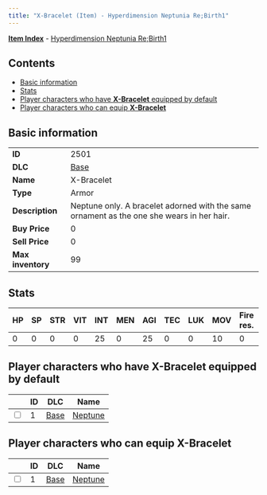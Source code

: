 ```yaml
---
title: "X-Bracelet (Item) - Hyperdimension Neptunia Re;Birth1"
---
```


[**Item Index**](/neptunia/rb1/item/index.html) - [Hyperdimension Neptunia Re;Birth1](/neptunia/rb1)

## Contents

- [Basic information](#basic-information)
- [Stats](#stats)
- [Player characters who have **X-Bracelet** equipped by default](#player-characters-who-have-x-bracelet-equipped-by-default)
- [Player characters who can equip **X-Bracelet**](#player-characters-who-can-equip-x-bracelet)

## Basic information

|   |   |
| -- | -- |
| **ID** | 2501 |
| **DLC** | [Base](/neptunia/rb1/dlc/1-base.html) |
| **Name** | X-Bracelet |
| **Type** | Armor |
| **Description** | Neptune only. A bracelet adorned with the same ornament as the one she wears in her hair. |
| **Buy Price** | 0 |
| **Sell Price** | 0 |
| **Max inventory** | 99 |


## Stats

| HP | SP | STR | VIT | INT | MEN | AGI | TEC | LUK | MOV | Fire res. | Ice res. | Wind res. | Lightning res. |
| -- | -- | --- | --- | --- | --- | --- | --- | --- | --- | --------- | -------- | --------- | -------------- |
| 0 | 0 | 0 | 0 | 25 | 0 | 25 | 0 | 0 | 10 | 0 | 0 | 0 | 0 |


## Player characters who have **X-Bracelet** equipped by default

|    | ID | DLC | Name |
| -- | -- | --- | ---- |
| <input type="checkbox" id="rb1-player-1-1" class="trackbox" /> | 1 | [Base](/neptunia/rb1/dlc/1-base.html) | [Neptune](/neptunia/rb1/player/1-1-neptune.html) |


## Player characters who can equip **X-Bracelet**

|    | ID | DLC | Name |
| -- | -- | --- | ---- |
| <input type="checkbox" id="rb1-player-1-1" class="trackbox" /> | 1 | [Base](/neptunia/rb1/dlc/1-base.html) | [Neptune](/neptunia/rb1/player/1-1-neptune.html) |
